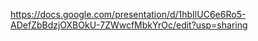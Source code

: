 https://docs.google.com/presentation/d/1hbIlUC6e6Ro5-ADefZbBdzjOXBOkU-7ZWwcfMbkYrOc/edit?usp=sharing
